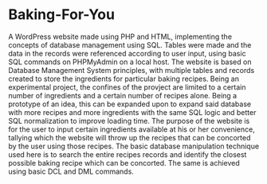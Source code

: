 # Baking-For-You
A WordPress website made using PHP and HTML, implementing the concepts of database management using SQL. Tables were made and the data in the records were referenced according to user input, using basic SQL commands on PHPMyAdmin on a local host. The website is based on Database Management System principles, with multiple tables and records created to store the ingredients for particular baking recipes. Being an experimental project, the confines of the provject are limited to a certain number of ingredients and a certain number of recipes alone. 
Being a prototype of an idea, this can be expanded upon to expand said database with more recipes and more ingredients with the same SQL logic and better SQL normalization to improve loading time. The purpose of the website is for the user to input certain ingredients available at his or her convenience, tallying which the website will throw up the recipes that can be concorted by the user using those recipes. The basic database manipulation technique used here is to search the entire recipes records and identify the closest possible baking recipe which can be concorted. The same is achieved using basic DCL and DML commands.
